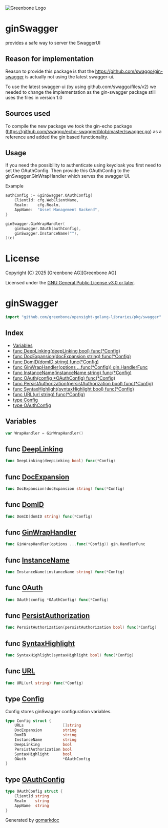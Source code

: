 ![Greenbone Logo](https://www.greenbone.net/wp-content/uploads/gb_new-logo_horizontal_rgb_small.png)

# ginSwagger

provides a safe way to server the SwaggerUI

## Reason for implementation
Reason to provide this package is that the https://github.com/swaggo/gin-swagger is actually not using the latest swagger-ui.

To use the latest swagger-ui (by using github.com/swaggo/files/v2) we needed to change the implementation as the gin-swagger package still uses the files in version 1.0

## Sources used
To compile the new package we took the gin-echo package (https://github.com/swaggo/echo-swagger/blob/master/swagger.go) as a reference and added the gin based functionality.


## Usage

If you need the possibility to authenticate using keycloak you first need to set the OAuthConfig.
Then provide this OAuthConfig to the ginSwagger.GinWrapHandler which serves the swagger UI.

Example
```go
authConfig := &ginSwagger.OAuthConfig{
    ClientId: cfg.WebClientName,
    Realm:    cfg.Realm,
    AppName:  "Asset Management Backend",
}

ginSwagger.GinWrapHandler(
    ginSwagger.OAuth(authConfig),
    ginSwagger.InstanceName(""),
)(c)
```

# License

Copyright (C) 2025 [Greenbone AG][Greenbone AG]

Licensed under the [GNU General Public License v3.0 or later](../../LICENSE).

<!-- gomarkdoc:embed:start -->

<!-- Code generated by gomarkdoc. DO NOT EDIT -->

# ginSwagger

```go
import "github.com/greenbone/opensight-golang-libraries/pkg/swagger"
```

## Index

- [Variables](<#variables>)
- [func DeepLinking\(deepLinking bool\) func\(\*Config\)](<#DeepLinking>)
- [func DocExpansion\(docExpansion string\) func\(\*Config\)](<#DocExpansion>)
- [func DomID\(domID string\) func\(\*Config\)](<#DomID>)
- [func GinWrapHandler\(options ...func\(\*Config\)\) gin.HandlerFunc](<#GinWrapHandler>)
- [func InstanceName\(instanceName string\) func\(\*Config\)](<#InstanceName>)
- [func OAuth\(config \*OAuthConfig\) func\(\*Config\)](<#OAuth>)
- [func PersistAuthorization\(persistAuthorization bool\) func\(\*Config\)](<#PersistAuthorization>)
- [func SyntaxHighlight\(syntaxHighlight bool\) func\(\*Config\)](<#SyntaxHighlight>)
- [func URL\(url string\) func\(\*Config\)](<#URL>)
- [type Config](<#Config>)
- [type OAuthConfig](<#OAuthConfig>)


## Variables

<a name="WrapHandler"></a>

```go
var WrapHandler = GinWrapHandler()
```

<a name="DeepLinking"></a>
## func [DeepLinking](<https://github.com/greenbone/opensight-golang-libraries/blob/main/pkg/swagger/ginSwagger.go#L43>)

```go
func DeepLinking(deepLinking bool) func(*Config)
```



<a name="DocExpansion"></a>
## func [DocExpansion](<https://github.com/greenbone/opensight-golang-libraries/blob/main/pkg/swagger/ginSwagger.go#L55>)

```go
func DocExpansion(docExpansion string) func(*Config)
```



<a name="DomID"></a>
## func [DomID](<https://github.com/greenbone/opensight-golang-libraries/blob/main/pkg/swagger/ginSwagger.go#L61>)

```go
func DomID(domID string) func(*Config)
```



<a name="GinWrapHandler"></a>
## func [GinWrapHandler](<https://github.com/greenbone/opensight-golang-libraries/blob/main/pkg/swagger/ginSwagger.go#L106>)

```go
func GinWrapHandler(options ...func(*Config)) gin.HandlerFunc
```



<a name="InstanceName"></a>
## func [InstanceName](<https://github.com/greenbone/opensight-golang-libraries/blob/main/pkg/swagger/ginSwagger.go#L67>)

```go
func InstanceName(instanceName string) func(*Config)
```



<a name="OAuth"></a>
## func [OAuth](<https://github.com/greenbone/opensight-golang-libraries/blob/main/pkg/swagger/ginSwagger.go#L79>)

```go
func OAuth(config *OAuthConfig) func(*Config)
```



<a name="PersistAuthorization"></a>
## func [PersistAuthorization](<https://github.com/greenbone/opensight-golang-libraries/blob/main/pkg/swagger/ginSwagger.go#L73>)

```go
func PersistAuthorization(persistAuthorization bool) func(*Config)
```



<a name="SyntaxHighlight"></a>
## func [SyntaxHighlight](<https://github.com/greenbone/opensight-golang-libraries/blob/main/pkg/swagger/ginSwagger.go#L49>)

```go
func SyntaxHighlight(syntaxHighlight bool) func(*Config)
```



<a name="URL"></a>
## func [URL](<https://github.com/greenbone/opensight-golang-libraries/blob/main/pkg/swagger/ginSwagger.go#L37>)

```go
func URL(url string) func(*Config)
```



<a name="Config"></a>
## type [Config](<https://github.com/greenbone/opensight-golang-libraries/blob/main/pkg/swagger/ginSwagger.go#L20-L29>)

Config stores ginSwagger configuration variables.

```go
type Config struct {
    URLs                 []string
    DocExpansion         string
    DomID                string
    InstanceName         string
    DeepLinking          bool
    PersistAuthorization bool
    SyntaxHighlight      bool
    OAuth                *OAuthConfig
}
```

<a name="OAuthConfig"></a>
## type [OAuthConfig](<https://github.com/greenbone/opensight-golang-libraries/blob/main/pkg/swagger/ginSwagger.go#L31-L35>)



```go
type OAuthConfig struct {
    ClientId string
    Realm    string
    AppName  string
}
```

Generated by [gomarkdoc](<https://github.com/princjef/gomarkdoc>)


<!-- gomarkdoc:embed:end -->
